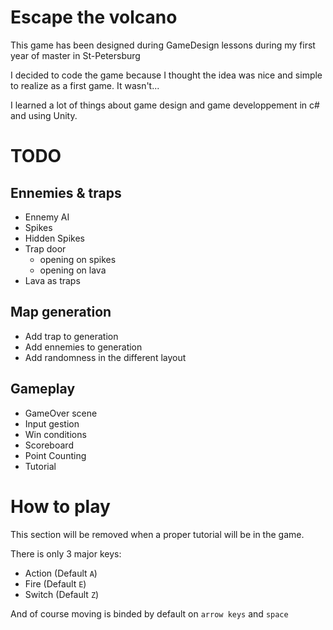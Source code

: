# Escape the volcano
This game has been designed during GameDesign lessons during my first year of master in St-Petersburg

I decided to code the game because I thought the idea was nice and simple to realize as a first game.
It wasn't...

I learned a lot of things about game design and game developpement in c# and using Unity.

# TODO

## Ennemies & traps
- Ennemy AI
- Spikes
- Hidden Spikes
- Trap door
  - opening on spikes
  - opening on lava
- Lava as traps
  
## Map generation
- Add trap to generation
- Add ennemies to generation
- Add randomness in the different layout

## Gameplay
- GameOver scene
- Input gestion
- Win conditions
- Scoreboard
- Point Counting
- Tutorial

# How to play
This section will be removed when a proper tutorial will be in the game.

There is only 3 major keys:
- Action (Default `A`)
- Fire (Default `E`)
- Switch (Default `Z`)

And of course moving is binded by default on `arrow keys` and `space`
